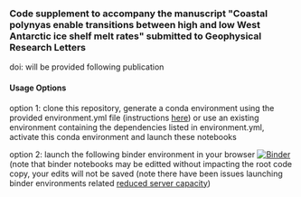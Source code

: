 ### Code supplement to accompany the manuscript  "Coastal polynyas enable transitions between high and low West Antarctic ice shelf melt rates" submitted to Geophysical Research Letters
doi: will be provided following publication

#### Usage Options
option 1: clone this repository, generate a conda environment using the provided environment.yml file (instructions [here](https://conda.io/projects/conda/en/latest/user-guide/tasks/manage-environments.html)) or use an existing environment containing the dependencies listed in environment.yml, activate this conda environment and launch these notebooks

option 2: launch the following binder environment in your browser [![Binder](https://mybinder.org/badge_logo.svg)](https://mybinder.org/v2/gh/ruth-moorman/Moorman-et-al-GRL-submission-2023/HEAD) (note that binder notebooks may be editted without impacting the root code copy, your edits will not be saved (note there have been issues launching binder environments related [reduced server capacity](https://blog.jupyter.org/mybinder-org-reducing-capacity-c93ccfc6413f)) 

